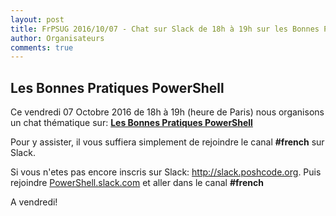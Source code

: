 ```yaml
---
layout: post
title: FrPSUG 2016/10/07 - Chat sur Slack de 18h à 19h sur les Bonnes Pratique PowerShell
author: Organisateurs
comments: true
---
```


## Les Bonnes Pratiques PowerShell

Ce vendredi 07 Octobre 2016 de 18h à 19h (heure de Paris) nous organisons un chat thématique sur:  <u><b>Les Bonnes Pratiques PowerShell</b></u>

Pour y assister, il vous suffiera simplement de rejoindre le canal <b>#french</b> sur Slack.

Si vous n'etes pas encore inscris sur Slack: <a href="http://slack.poshcode.org/">http://slack.poshcode.org</a>. Puis rejoindre <a href="https://powershell.slack.com/Slack">PowerShell.slack.com</a> et aller dans le canal <b>#french</b>


A vendredi!